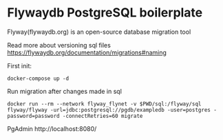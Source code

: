 # Flywaydb PostgreSQL boilerplate  

Flyway(flywaydb.org) is an open-source database migration tool

Read more about versioning sql files
https://flywaydb.org/documentation/migrations#naming



First init: 

 `docker-compose up -d`

Run migration after changes made in sql

   `docker run --rm --network flyway_flynet -v $PWD/sql:/flyway/sql flyway/flyway -url=jdbc:postgresql://pgdb/exampledb -user=postgres -password=password -connectRetries=60 migrate`

PgAdmin http://localhost:8080/
